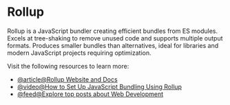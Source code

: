 # Rollup

Rollup is a JavaScript bundler creating efficient bundles from ES modules. Excels at tree-shaking to remove unused code and supports multiple output formats. Produces smaller bundles than alternatives, ideal for libraries and modern JavaScript projects requiring optimization.

Visit the following resources to learn more:

- [@article@Rollup Website and Docs](https://rollupjs.org/)
- [@video@How to Set Up JavaScript Bundling Using Rollup](https://www.youtube.com/watch?v=ICYLOZuFMz8)
- [@feed@Explore top posts about Web Development](https://app.daily.dev/tags/webdev?ref=roadmapsh)